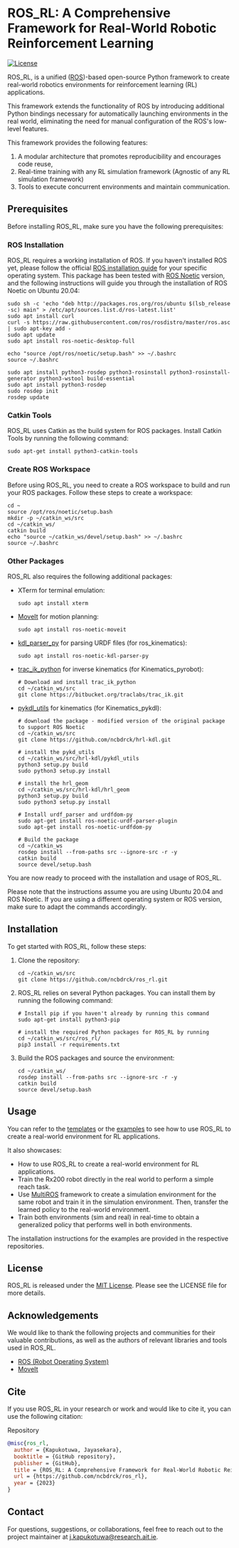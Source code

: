 # ROS_RL: A Comprehensive Framework for Real-World Robotic Reinforcement Learning

[![License](https://img.shields.io/badge/License-MIT-blue.svg)](https://opensource.org/licenses/MIT)

ROS_RL, is a unified ([ROS](http://wiki.ros.org/))-based open-source Python framework to create real-world robotics environments for reinforcement learning (RL) applications.

This framework extends the functionality of ROS by introducing additional Python bindings necessary for automatically launching environments in the real world, eliminating the need for manual configuration of the ROS's low-level features.

This framework provides the following features:
 1. A modular architecture that promotes reproducibility and encourages code reuse, 
 2. Real-time training with any RL simulation framework (Agnostic of any RL simulation framework) 
 3. Tools to execute concurrent environments and maintain communication.

## Prerequisites

Before installing ROS_RL, make sure you have the following prerequisites:

### ROS Installation

ROS_RL requires a working installation of ROS. If you haven't installed ROS yet, please follow the official [ROS installation guide](http://wiki.ros.org/ROS/Installation) for your specific operating system. This package has been tested with [ROS Noetic](http://wiki.ros.org/noetic) version, and the following instructions will guide you through the installation of ROS Noetic on Ubuntu 20.04:
```shell
sudo sh -c 'echo "deb http://packages.ros.org/ros/ubuntu $(lsb_release -sc) main" > /etc/apt/sources.list.d/ros-latest.list'
sudo apt install curl
curl -s https://raw.githubusercontent.com/ros/rosdistro/master/ros.asc | sudo apt-key add -
sudo apt update
sudo apt install ros-noetic-desktop-full

echo "source /opt/ros/noetic/setup.bash" >> ~/.bashrc
source ~/.bashrc

sudo apt install python3-rosdep python3-rosinstall python3-rosinstall-generator python3-wstool build-essential
sudo apt install python3-rosdep
sudo rosdep init
rosdep update
```
### Catkin Tools
ROS_RL uses Catkin as the build system for ROS packages. Install Catkin Tools by running the following command:
```shell
sudo apt-get install python3-catkin-tools
```

### Create ROS Workspace
Before using ROS_RL, you need to create a ROS workspace to build and run your ROS packages. Follow these steps to create a workspace:
```shell
cd ~
source /opt/ros/noetic/setup.bash
mkdir -p ~/catkin_ws/src
cd ~/catkin_ws/
catkin build
echo "source ~/catkin_ws/devel/setup.bash" >> ~/.bashrc
source ~/.bashrc
```

### Other Packages 
ROS_RL also requires the following additional packages:
- XTerm for terminal emulation:
    ```shell
    sudo apt install xterm
    ```
- [MoveIt](https://moveit.ros.org/) for motion planning:
    ```shell
    sudo apt install ros-noetic-moveit
    ```
- [kdl_parser_py](http://wiki.ros.org/kdl_parser_py) for parsing URDF files (for ros_kinematics):
    ```shell
    sudo apt install ros-noetic-kdl-parser-py
    ```
- [trac_ik_python](http://wiki.ros.org/trac_ik_python) for inverse kinematics (for Kinematics_pyrobot):
    ```shell
  # Download and install trac_ik_python
    cd ~/catkin_ws/src
    git clone https://bitbucket.org/traclabs/trac_ik.git
    ```
- [pykdl_utils](http://wiki.ros.org/pykdl_utils) for kinematics (for Kinematics_pykdl):
    ```shell
    # download the package - modified version of the original package to support ROS Noetic
    cd ~/catkin_ws/src
    git clone https://github.com/ncbdrck/hrl-kdl.git
  
    # install the pykd_utils
    cd ~/catkin_ws/src/hrl-kdl/pykdl_utils
    python3 setup.py build
    sudo python3 setup.py install
  
    # install the hrl_geom
    cd ~/catkin_ws/src/hrl-kdl/hrl_geom
    python3 setup.py build
    sudo python3 setup.py install
    
  # Install urdf_parser and urdfdom-py
    sudo apt-get install ros-noetic-urdf-parser-plugin
    sudo apt-get install ros-noetic-urdfdom-py
    
    # Build the package
    cd ~/catkin_ws
    rosdep install --from-paths src --ignore-src -r -y
    catkin build
    source devel/setup.bash
  ```

You are now ready to proceed with the installation and usage of ROS_RL.

Please note that the instructions assume you are using Ubuntu 20.04 and ROS Noetic. If you are using a different operating system or ROS version, make sure to adapt the commands accordingly.

## Installation

To get started with ROS_RL, follow these steps:

1. Clone the repository:
    ```shell
    cd ~/catkin_ws/src
    git clone https://github.com/ncbdrck/ros_rl.git
    ```

2. ROS_RL relies on several Python packages. You can install them by running the following command:

    ```shell
    # Install pip if you haven't already by running this command
    sudo apt-get install python3-pip

    # install the required Python packages for ROS_RL by running
    cd ~/catkin_ws/src/ros_rl/
    pip3 install -r requirements.txt
    ```
3. Build the ROS packages and source the environment:
    ```shell
   cd ~/catkin_ws/
   rosdep install --from-paths src --ignore-src -r -y
   catkin build
   source devel/setup.bash
    ```
   
## Usage

You can refer to the [templates](https://github.com/ncbdrck/ros_rl/tree/main/src/ros_rl/templates) or the [examples](https://github.com/ncbdrck/reactorx200_ros_reacher) to see how to use ROS_RL to create a real-world environment for RL applications.

It also showcases:
- How to use ROS_RL to create a real-world environment for RL applications.
- Train the Rx200 robot directly in the real world to perform a simple reach task.
- Use [MultiROS](https://github.com/ncbdrck/multiros) framework to create a simulation environment for the same robot and train it in the simulation environment. Then, transfer the learned policy to the real-world environment.
- Train both environments (sim and real) in real-time to obtain a generalized policy that performs well in both environments.

The installation instructions for the examples are provided in the respective repositories.

## License

ROS_RL is released under the [MIT License](https://opensource.org/licenses/MIT). Please see the LICENSE file for more details.

## Acknowledgements

We would like to thank the following projects and communities for their valuable contributions, as well as the authors of relevant libraries and tools used in ROS_RL.
- [ROS (Robot Operating System)](https://www.ros.org/)
- [MoveIt](https://moveit.ros.org/)


## Cite

If you use ROS_RL in your research or work and would like to cite it, you can use the following citation:

Repository
```bibtex
@misc{ros_rl,
  author = {Kapukotuwa, Jayasekara},
  booktitle = {GitHub repository},
  publisher = {GitHub},
  title = {ROS_RL: A Comprehensive Framework for Real-World Robotic Reinforcement Learning},
  url = {https://github.com/ncbdrck/ros_rl},
  year = {2023}
}
```

## Contact

For questions, suggestions, or collaborations, feel free to reach out to the project maintainer at [j.kapukotuwa@research.ait.ie](mailto:j.kapukotuwa@research.ait.ie).
